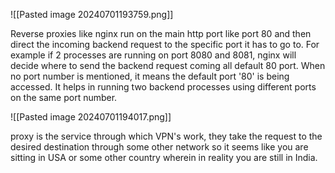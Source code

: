 ![[Pasted image 20240701193759.png]]

Reverse proxies like nginx run on the main http port like port 80 and then direct the incoming backend request to the specific port it has to go to. For example if 2 processes are running on port 8080 and 8081, nginx will decide where to send the backend request coming all default 80 port. When no port number is mentioned, it means the default port '80' is being accessed. It helps in running two backend processes using different ports on the same port number.

![[Pasted image 20240701194017.png]]

proxy is the service through which VPN's work, they take the request to the desired destination through some other network so it seems like you are sitting in USA or some other country wherein in reality you are still in India.